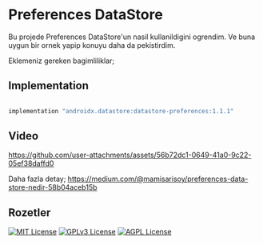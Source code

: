
# Preferences DataStore

Bu projede Preferences DataStore'un nasil kullanildigini ogrendim.
Ve buna uygun bir ornek yapip konuyu daha da pekistirdim.

Eklemeniz gereken bagimliliklar;



## Implementation

```Kotlin

implementation "androidx.datastore:datastore-preferences:1.1.1"

```





  
## Video

https://github.com/user-attachments/assets/56b72dc1-0649-41a0-9c22-05ef38daffd0

Daha fazla detay;
https://medium.com/@mamisarisoy/preferences-data-store-nedir-58b04aceb15b
  
## Rozetler


[![MIT License](https://img.shields.io/badge/License-MIT-green.svg)](https://choosealicense.com/licenses/mit/)
[![GPLv3 License](https://img.shields.io/badge/License-GPL%20v3-yellow.svg)](https://opensource.org/licenses/)
[![AGPL License](https://img.shields.io/badge/license-AGPL-blue.svg)](http://www.gnu.org/licenses/agpl-3.0)

  
